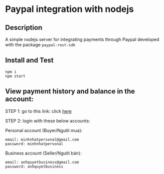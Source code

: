 # Paypal integration with nodejs

## Description

A simple nodejs server for integrating payments through Paypal developed with the package `paypal-rest-sdk`

## Install and Test

```
npm i
npm start
```

## View payment history and balance in the account:

STEP 1: go to this link: click [here](https://sandbox.paypal.com/mep/dashboard)

STEP 2: login with these below accounts:

Personal account (Buyer/Người mua):

```
email: minhnhatpersonal@gmail.com
password: minhnhatpersonal
```

Business account (Seller/Người bán):

```
email: anhquyetbusiness@gmail.com
password: anhquyetbusiness
```
